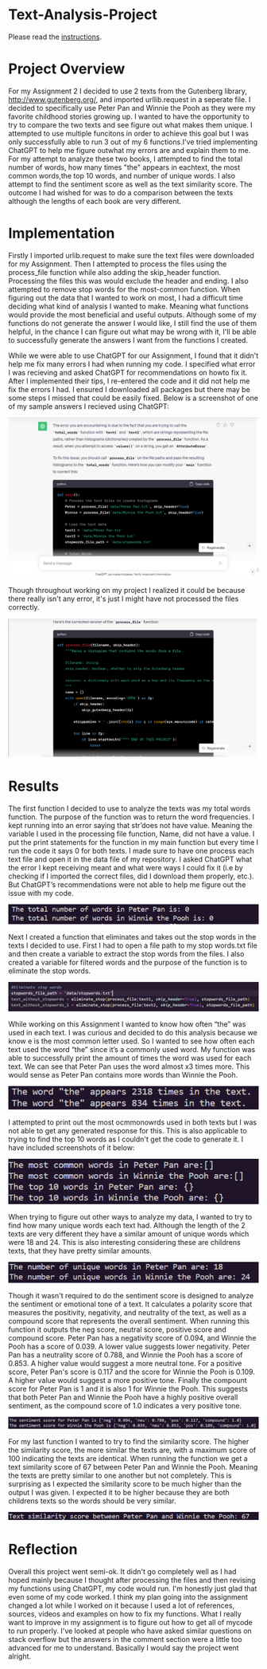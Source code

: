 # Text-Analysis-Project
 
Please read the [instructions](instructions.md).

# Project Overview
For my Assignment 2 I decided to use 2 texts from the Gutenberg library,
http://www.gutenberg.org/, and imported urllib.request in a seperate file.
I decided to specifically use Peter Pan and Winnie the Pooh as they were 
my favorite childhood stories growing up. I wanted to have the opportunity 
to try to compare the two texts and see figure out what makes them unique. 
I attempted to use multiple funcitons in order to achieve this goal but I 
was only successfully able to run 3 out of my 6 functions.I've tried implementing 
ChatGPT to help me figure outwhat my errors are and explain them to me. For my
attempt to analyze these two books, I attempted to find the total number of words,
how many times "the" appears in eachtext, the most common words,the top 10 words,
and number of unique words. I also attempt to find the sentiment score as well as 
the text similarity score. The outcome I had wished for was to do a comparison
between the texts although the lengths of each book are very different.

# Implementation

Firstly I imported urlib.request to make sure the text files were downloaded 
for my Assignment. Then I attempted to process the files using the process_file 
function while also adding the skip_header function. Processing the files this was 
would exclude the header and ending. I also attempted to remove stop words for the 
most-common function. When figuring out the data that I wanted to work on most, I 
had a difficult time deciding what kind of analysis I wanted to make. Meaning what 
functions would provide the most beneficial and useful outputs. Although some of my 
functions do not generate the answer I would like, I still find the use of them helpful, 
in the chance I can figure out what may be wrong with it, I'll be able to successfully
generate the answers I want from the functions I created. 

While we were able to use ChatGPT for our Assignment, I found that it didn't help me 
fix many errors I had when running my code. I specified what error I was recieving and 
asked ChatGPT for recommendations on howto fix it. After I implemented their tips, I re-entered 
the code and it did not help me fix the errors I had. I ensured I downloaded all packages 
but there may be some steps I missed that could be easily fixed. Below is a screenshot 
of one of my sample answers I recieved using ChatGPT:

![Alt text](image-2.png)

Though throughout working on my project I realized it could be because there 
really isn't any error, it's just I might have not processed the files correctly. 

![Alt text](image-1.png)

# Results

The first function I decided to use to analyze the texts was my total words function. 
The purpose of the function was to return the word frequencies. I kept running into an 
error saying that str’does not have value. Meaning the variable I used in the processing 
file function, Name, did not have a value. I put the print statements for the function 
in my main function but every time I run the code it says 0 for both texts. I made sure 
to have one process each text file and open it in the data file of my repository. I 
asked ChatGPT what the error I kept receiving meant and what were ways I could fix it 
(i.e by checking if I imported the correct files, did I download them properly, etc.). 
But ChatGPT’s recommendations were not able to help me figure out the issue with my code. 

![Alt text](image-3.png)

Next I created a function that eliminates and takes out the stop words in the texts 
I decided to use. First I had to open a file path to my stop words.txt file and then 
create a variable to extract the stop words from the files. I also created a variable 
for filtered words and the purpose of the function is to eliminate the stop words. 

![Alt text](image-4.png)

While working on this Assignment I wanted to know how often “the” was used in each 
text. I was curious and decided to do this analysis because we know e is the most common 
letter used. So I wanted to see how often each text used the word “the” since it’s a 
commonly used word. My function was able to successfully print the amount of times the
word was used for each text. We can see that Peter Pan uses the word almost x3 times 
more. This would sense as Peter Pan contains more words than Winnie the Pooh. 

![Alt text](image-5.png)

I attempted to print out the most ocmmonowrds used in both texts but I was not able to get
any generated response for this. This is also applicable to trying to find the top 10 words
as I couldn't get the code to generate it. I have included screenshots of it below:

![Alt text](image-6.png)

When trying to figure out other ways to analyze my data, I wanted to try to find how many 
unique words each text had. Although the length of the 2 texts are very different they have
a similar amount of unique words which were 18 and 24. This is also interesting considering 
these are childrens texts, that they have pretty similar amounts.

![Alt text](image-7.png)

Though it wasn't required to do the sentiment score is designed to analyze the sentiment or 
emotional tone of a text. It calculates a polarity score that measures the positivity, negativity, 
and neutrality of the text, as well as a compound score that represents the overall sentiment. 
When running this function it outputs the neg score, neutral score, positive score and compound 
score. Peter Pan has a negativity score of 0.094, and Winnie the Pooh has a score of 0.039. A lower value suggests lower negativity. Peter Pan has a neutrality score of 0.788, and Winnie the Pooh 
has a score of 0.853. A higher value would suggest a more neutral tone. For a positive score, 
Peter Pan's score is 0.117 and the score for Winnie the Pooh is 0.109. A higher value would 
suggest a more positive tone. Finally the compount score for Peter Pan is 1 and it is also 1 for 
Winnie the Pooh. This suggests that both Peter Pan and Winnie the Pooh have a highly positive overall sentiment, as the compound score of 1.0 indicates a very positive tone.

![Alt text](image-8.png)

For my last function I wanted to try to find the similarity score. The higher the similarity score, the more similar the texts are, with a maximum score of 100 indicating the texts are identical. When running
the function we get a text similarity score of 67 between Peter Pan and Winnie the Pooh. Meaning the texts are pretty similar to one another but not completely. This is surprising as I expected the similarity score to be much higher than the output I was given. I expected it to be higher because they are both childrens texts so the words should be very similar. 

![Alt text](image-9.png)

# Reflection

Overall this project went semi-ok. It didn't go completely well as I had hoped mainly because I thought after processing the files and then revising my functions using ChatGPT, my code would run. I'm honestly just glad that even some of my code worked. I think my plan going into the assignment changed a lot while I worked on it because I used a lot of references, sources, videos and examples on how to fix my functions. What I really want to improve in my assignment is to figure out how to get all of mycode to run properly. I've looked at people who have asked similar questions on stack overflow but the answers in the comment section were a little too advanced for me to understand. Basically I would say the project went alright.



